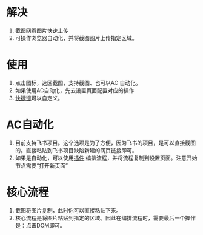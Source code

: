 # 解决
1. 截图网页图片快速上传
2. 可操作浏览器自动化，并将截图图片上传指定区域。
# 使用
1. 点击图标，选区截图，支持截图、也可以AC 自动化。
2. 如果使用AC自动化，先去设置页面配置对应的操作
3. [快捷键](chrome://extensions/shortcuts)可以自定义。

# AC自动化
1. 目前支持飞书项目。这个选项是为了方便，因为飞书的项目，是可以直接截图的。直接粘贴到飞书项目缺陷新建的网页链接即可。
2. 如果是自动化，可以使用[插件](https://chromewebstore.google.com/detail/replaytact-form-automatio/ohkipcncfnmjoeneihmglaadloddopkg?authuser=0&hl=zh-CN) 编排流程，并将流程复制到设置页面。注意开始节点需要“打开新页面”



# 核心流程
1. 截图将图片复制，此时你可以直接粘贴下来。
2. 核心流程是将图片粘贴到指定的区域。因此在编排流程时，需要最后一个操作是：点击DOM即可。